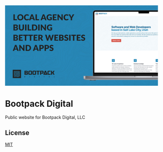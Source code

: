 ![Bootpack Digital](./static/og-image.jpg 'Bootpack Digital')

# Bootpack Digital

Public website for Bootpack Digital, LLC

## License

[MIT](https://github.com/michaelbonner/bootpack-digital/blob/master/LICENSE.md)
